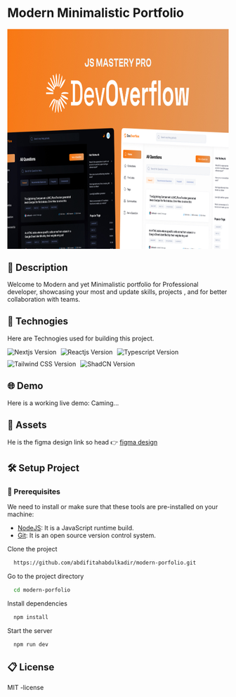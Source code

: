 
# Modern Minimalistic Portfolio


<img src="https://github.com/abdifitahabdulkadir/codeflow/blob/67123d8e6fd32ee695ded24b6cb69526ea1c2df4/logo.jpg" alt="Codeflow Logo" style="width: 100%; height: 500px; margin: 20px auto; display: block;" />


## 📝 Description
Welcome to Modern and yet Minimalistic  portfolio for Professional  developer, showcasing your most and update skills, projects , and for better collaboration with teams.

## 🚀 Technogies

Here are Technogies used for building this project.
<div style="display: flex; flex-wrap: wrap; gap: 10px;">
  <img src="https://img.shields.io/npm/v/next?style=for-the-badge&logoColor=blue&logoSize=100&label=Nextjs&labelColor=%224A4947%22&color=black" alt="Nextjs Version" />
  <img src="https://img.shields.io/npm/v/react?style=for-the-badge&logoColor=blue&logoSize=100&label=Reactjs&labelColor=227B94&color=black" alt="Reactjs Version" />
  <img src="https://img.shields.io/npm/v/typescript?style=for-the-badge&logoColor=blue&logoSize=100&label=Typescript&labelColor=08C2FF&color=black" alt="Typescript Version" />
  <img src="https://img.shields.io/npm/v/tailwindcss?style=for-the-badge&logoColor=blue&logoSize=100&label=Tailwind.css&labelColor=0a83c9&color=black" alt="Tailwind CSS Version" />
 <img src="https://img.shields.io/npm/v/shadcn?style=for-the-badge&logoSize=100&label=ShadCN&labelColor=000000" alt="ShadCN Version" />
  
</div>


## 🌐 Demo
Here is a working live demo: Caming...

## 💼 Assets
He is the figma design link so head 👉 [figma design](https://www.figma.com/design/PwXlqsm5pSXEI6InOZfzkN/personal-porfolio-newest?node-id=340-942&node-type=frame&t=AwFA0B97psGmNNU5-0)

## 🛠️ Setup Project
### 🍴 Prerequisites

We need to install or make sure that these tools are pre-installed on your machine:

- [NodeJS](https://nodejs.org/en/download/): It is a JavaScript runtime build. 
- [Git](https://git-scm.com/downloads): It is an open source version control system. 


Clone the project

```bash
  https://github.com/abdifitahabdulkadir/modern-porfolio.git
```

Go to the project directory

```bash
  cd modern-porfolio
```

Install dependencies

```bash
  npm install
```

Start the server

```bash
  npm run dev
```


## 📋 License
MIT -license
